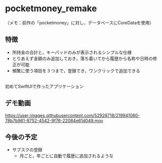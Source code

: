 # pocketmoney_remake

（メモ：前作の「pocketmoney」に対し，データベースにCoreDataを使用）
## 特徴
- 所持金の合計と，キーパッドのみが表示されるシンプルな仕様
- とりあえず金額のみ追加しておき，落ち着いてから履歴から名称や日時の修正が可能
- 頻繁に使う項目を３つまで，登録でき，ワンクリックで追加できる

<br>
初めてSwiftUIで作ったアプリケーション


## デモ動画

https://user-images.githubusercontent.com/52928718/219941080-78b7b961-8752-4542-9f76-22084e61d049.mov


## 今後の予定
- サブスクの登録
  - 月ごと，年ごとに自動で履歴に追加されるような
